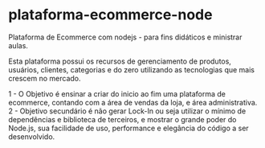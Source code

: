 # plataforma-ecommerce-node
Plataforma de Ecommerce com nodejs - para fins didáticos e ministrar aulas.

Esta plataforma possui os recursos de gerenciamento de produtos, usuários, clientes, categorias e do zero utilizando as tecnologias que mais crescem no mercado. 

1 - O Objetivo é ensinar a criar do inicio ao fim uma plataforma de ecommerce, contando com a área de vendas da loja, e área administrativa. 
2 - Objetivo secundário é não gerar Lock-In ou seja utilizar o mínimo de dependências e biblioteca de terceiros, e mostrar o grande poder do Node.js,
 sua facilidade de uso, performance e elegância do código a ser desenvolvido.
